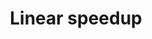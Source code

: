 ---
title: Linear speedup
defn: |-
    When the speedup of a computation on $P$ processesors
    is linear in the number of processors, that is, when
    $T_1/T_P = \Theta(P)$, the computation exhibits *linear speedup*.
---